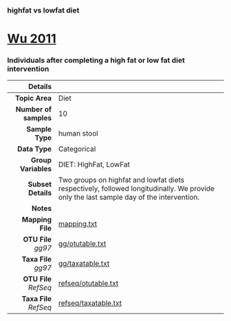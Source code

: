 ### highfat vs lowfat diet
# [Wu 2011]( ../docs/bushman_cafe.html )
### Individuals after completing a high fat or low fat diet intervention

| Details                   |                                                           |
| ------------------------: |-----------------------------------------------------------|
| **Topic Area**                | Diet                                                |
| **Number of samples**         | 10                                         |
| **Sample Type**               | human stool                                         |
| **Data Type**                 | Categorical                                           |
| **Group Variables**           | DIET: HighFat, LowFat                                          |
| **Subset Details**            | Two groups on highfat and lowfat diets respectively, followed longitudinally. We provide only the last sample day of the intervention.                                  |
| **Notes**                     |                                          |
| **Mapping File**              | [mapping.txt]( ../datasets/bushman_cafe/mapping.txt)        |
| **OTU File** *gg97*           | [gg/otutable.txt]( ../datasets/bushman_cafe/gg/otutable.txt)          |
| **Taxa File** *gg97*          | [gg/taxatable.txt]( ../datasets/bushman_cafe/gg/taxatable.txt)        |
| **OTU File** *RefSeq*         | [refseq/otutable.txt]( ../datasets/bushman_cafe/refseq/otutable.txt)  |
| **Taxa File** *RefSeq*        | [refseq/taxatable.txt]( ../datasets/bushman_cafe/refseq/taxatable.txt)|